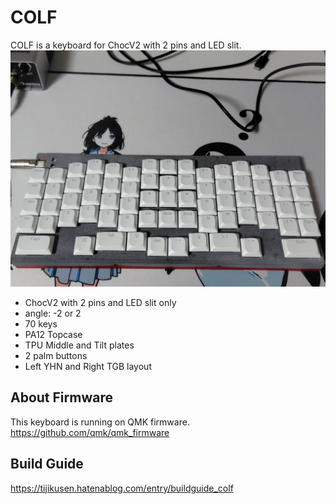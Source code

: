 # COLF

COLF is a keyboard for ChocV2 with 2 pins and LED slit.
![COLF](./img/COLF.jpg)  

- ChocV2 with 2 pins and LED slit only
- angle: -2 or 2
- 70 keys
- PA12 Topcase
- TPU Middle and Tilt plates
- 2 palm buttons
- Left YHN and Right TGB layout

## About Firmware

This keyboard is running on QMK firmware.  
https://github.com/qmk/qmk_firmware  

## Build Guide

https://tijikusen.hatenablog.com/entry/buildguide_colf
